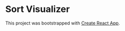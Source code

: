 # Sort Visualizer
This project was bootstrapped with [Create React App](https://github.com/facebookincubator/create-react-app).

